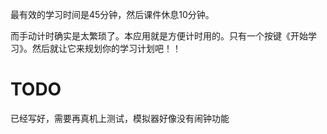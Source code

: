 最有效的学习时间是45分钟，然后课件休息10分钟。

而手动计时确实是太繁琐了。本应用就是方便计时用的。只有一个按键《开始学习》。然后就让它来规划你的学习计划吧！！

# TODO
已经写好，需要再真机上测试，模拟器好像没有闹钟功能
